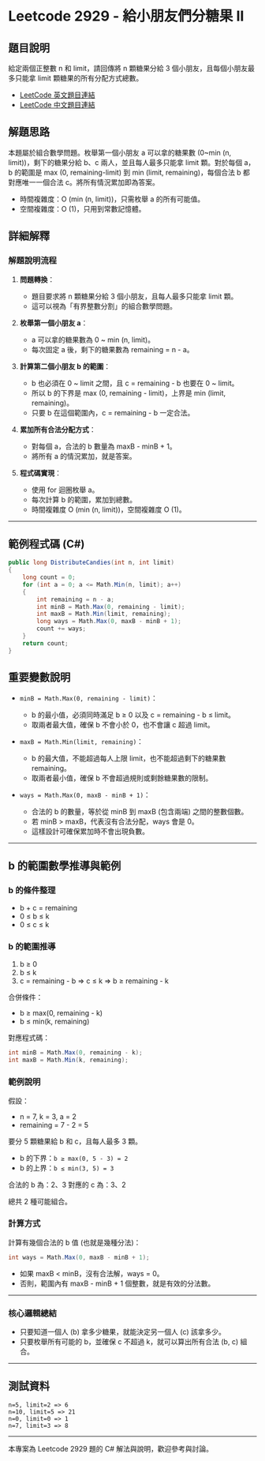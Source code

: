 # Leetcode 2929 - 給小朋友們分糖果 II

## 題目說明

給定兩個正整數 n 和 limit，請回傳將 n 顆糖果分給 3 個小朋友，且每個小朋友最多只能拿 limit 顆糖果的所有分配方式總數。

- [LeetCode 英文題目連結](https://leetcode.com/problems/distribute-candies-among-children-ii/description/?envType=daily-question\&envId=2025-06-01)
- [LeetCode 中文題目連結](https://leetcode.cn/problems/distribute-candies-among-children-ii/description/?envType=daily-question\&envId=2025-06-01)

## 解題思路

本題屬於組合數學問題。枚舉第一個小朋友 a 可以拿的糖果數 (0\~min (n, limit))，剩下的糖果分給 b、c 兩人，並且每人最多只能拿 limit 顆。對於每個 a，b 的範圍是 max (0, remaining-limit) 到 min (limit, remaining)，每個合法 b 都對應唯一一個合法 c。將所有情況累加即為答案。

- 時間複雜度：O (min (n, limit))，只需枚舉 a 的所有可能值。
- 空間複雜度：O (1)，只用到常數記憶體。

## 詳細解釋

### 解題說明流程

1. **問題轉換**：
   - 題目要求將 n 顆糖果分給 3 個小朋友，且每人最多只能拿 limit 顆。
   - 這可以視為「有界整數分割」的組合數學問題。

2. **枚舉第一個小朋友 a**：
   - a 可以拿的糖果數為 0 \~ min (n, limit)。
   - 每次固定 a 後，剩下的糖果數為 remaining = n - a。

3. **計算第二個小朋友 b 的範圍**：
   - b 也必須在 0 \~ limit 之間，且 c = remaining - b 也要在 0 \~ limit。
   - 所以 b 的下界是 max (0, remaining - limit)，上界是 min (limit, remaining)。
   - 只要 b 在這個範圍內，c = remaining - b 一定合法。

4. **累加所有合法分配方式**：
   - 對每個 a，合法的 b 數量為 maxB - minB + 1。
   - 將所有 a 的情況累加，就是答案。

5. **程式碼實現**：
   - 使用 for 迴圈枚舉 a。
   - 每次計算 b 的範圍，累加到總數。
   - 時間複雜度 O (min (n, limit))，空間複雜度 O (1)。

---

## 範例程式碼 (C#)

```csharp
public long DistributeCandies(int n, int limit)
{
    long count = 0;
    for (int a = 0; a <= Math.Min(n, limit); a++)
    {
        int remaining = n - a;
        int minB = Math.Max(0, remaining - limit);
        int maxB = Math.Min(limit, remaining);
        long ways = Math.Max(0, maxB - minB + 1);
        count += ways;
    }
    return count;
}
```

## 重要變數說明

- `minB = Math.Max(0, remaining - limit)`：
  - b 的最小值，必須同時滿足 b ≥ 0 以及 c = remaining - b ≤ limit。
  - 取兩者最大值，確保 b 不會小於 0，也不會讓 c 超過 limit。

- `maxB = Math.Min(limit, remaining)`：
  - b 的最大值，不能超過每人上限 limit，也不能超過剩下的糖果數 remaining。
  - 取兩者最小值，確保 b 不會超過規則或剩餘糖果數的限制。

- `ways = Math.Max(0, maxB - minB + 1)`：
  - 合法的 b 的數量，等於從 minB 到 maxB (包含兩端) 之間的整數個數。
  - 若 minB > maxB，代表沒有合法分配，ways 會是 0。
  - 這樣設計可確保累加時不會出現負數。

---

## b 的範圍數學推導與範例

### b 的條件整理

- b + c = remaining
- 0 ≤ b ≤ k
- 0 ≤ c ≤ k

### b 的範圍推導

1. b ≥ 0
2. b ≤ k
3. c = remaining - b ⇒ c ≤ k ⇒ b ≥ remaining - k

合併條件：

- b ≥ max(0, remaining - k)
- b ≤ min(k, remaining)

對應程式碼：

```csharp
int minB = Math.Max(0, remaining - k);
int maxB = Math.Min(k, remaining);
```

### 範例說明

假設：

- n = 7, k = 3, a = 2
- remaining = 7 - 2 = 5

要分 5 顆糖果給 b 和 c，且每人最多 3 顆。

- b 的下界：`b ≥ max(0, 5 - 3) = 2`
- b 的上界：`b ≤ min(3, 5) = 3`

合法的 b 為：2、3
對應的 c 為：3、2

總共 2 種可能組合。

### 計算方式

計算有幾個合法的 b 值 (也就是幾種分法)：

```csharp
int ways = Math.Max(0, maxB - minB + 1);
```

- 如果 maxB < minB，沒有合法解，ways = 0。
- 否則，範圍內有 maxB - minB + 1 個整數，就是有效的分法數。

---

### 核心邏輯總結

- 只要知道一個人 (b) 拿多少糖果，就能決定另一個人 (c) 該拿多少。
- 只要枚舉所有可能的 b，並確保 c 不超過 k，就可以算出所有合法 (b, c) 組合。

---

## 測試資料

```
n=5, limit=2 => 6
n=10, limit=5 => 21
n=0, limit=0 => 1
n=7, limit=3 => 8
```

---

本專案為 Leetcode 2929 題的 C# 解法與說明，歡迎參考與討論。

